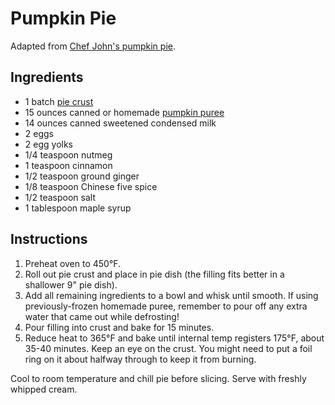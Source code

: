# Pumpkin Pie

Adapted from [Chef John's pumpkin pie](http://foodwishes.blogspot.com/2012/11/best-pumpkin-pie-ever-come-for-pie-stay.html).

## Ingredients

- 1 batch [pie crust](pie-crust.md)
- 15 ounces canned or homemade [pumpkin puree](pumpkin-puree.md)
- 14 ounces canned sweetened condensed milk
- 2 eggs
- 2 egg yolks
- 1/4 teaspoon nutmeg
- 1 teaspoon cinnamon
- 1/2 teaspoon ground ginger
- 1/8 teaspoon Chinese five spice
- 1/2 teaspoon salt
- 1 tablespoon maple syrup

## Instructions

1. Preheat oven to 450°F.
2. Roll out pie crust and place in pie dish (the filling fits better in a shallower 9" pie dish).
3. Add all remaining ingredients to a bowl and whisk until smooth. If using previously-frozen homemade puree, remember to pour off any extra water that came out while defrosting!
4. Pour filling into crust and bake for 15 minutes.
5. Reduce heat to 365°F and bake until internal temp registers 175°F, about 35-40 minutes. Keep an eye on the crust. You might need to put a foil ring on it about halfway through to keep it from burning.

Cool to room temperature and chill pie before slicing. Serve with freshly whipped cream.
